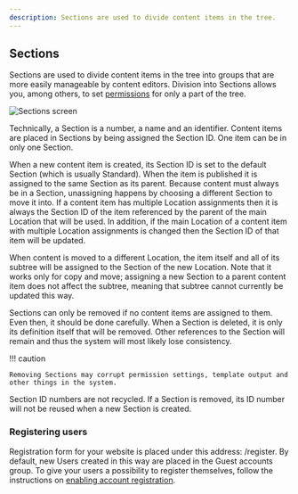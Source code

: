 ```yaml
---
description: Sections are used to divide content items in the tree.
---
```


## Sections

Sections are used to divide content items in the tree into groups that are more easily manageable by content editors.
Division into Sections allows you, among others, to set [permissions](permission_overview.md) for only a part of the tree.

![Sections screen](admin_panel_sections.png "Sections screen")

Technically, a Section is a number, a name and an identifier.
Content items are placed in Sections by being assigned the Section ID. One item can be in only one Section.

When a new content item is created, its Section ID is set to the default Section (which is usually Standard).
When the item is published it is assigned to the same Section as its parent. Because content must always be in a Section, unassigning happens by choosing a different Section to move it into.
If a content item has multiple Location assignments then it is always the Section ID of the item referenced by the parent of the main Location that will be used.
In addition, if the main Location of a content item with multiple Location assignments is changed then the Section ID of that item will be updated.

When content is moved to a different Location, the item itself and all of its subtree will be assigned to the Section of the new Location.
Note that it works only for copy and move; assigning a new Section to a parent content item does not affect the subtree, meaning that subtree cannot currently be updated this way.

Sections can only be removed if no content items are assigned to them. Even then, it should be done carefully.
When a Section is deleted, it is only its definition itself that will be removed.
Other references to the Section will remain and thus the system will most likely lose consistency.

!!! caution

    Removing Sections may corrupt permission settings, template output and other things in the system.

Section ID numbers are not recycled. If a Section is removed, its ID number will not be reused when a new Section is created.

### Registering users

Registration form for your website is placed under this address: <yourdomain>/register.
By default, new Users created in this way are placed in the Guest accounts group.
To give your users a possibility to register themselves, follow the instructions 
on [enabling account registration](8_enable_account_registration.md).